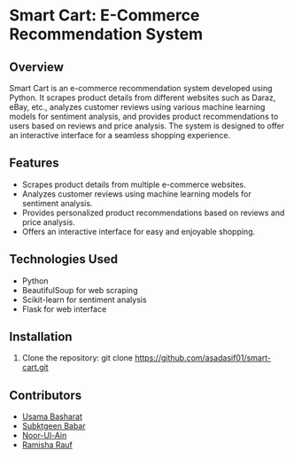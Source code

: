 # Smart Cart: E-Commerce Recommendation System

## Overview

Smart Cart is an e-commerce recommendation system developed using Python. It scrapes product details from different websites such as Daraz, eBay, etc., analyzes customer reviews using various machine learning models for sentiment analysis, and provides product recommendations to users based on reviews and price analysis. The system is designed to offer an interactive interface for a seamless shopping experience.

## Features

- Scrapes product details from multiple e-commerce websites.
- Analyzes customer reviews using machine learning models for sentiment analysis.
- Provides personalized product recommendations based on reviews and price analysis.
- Offers an interactive interface for easy and enjoyable shopping.

## Technologies Used

- Python
- BeautifulSoup for web scraping
- Scikit-learn for sentiment analysis
- Flask for web interface

## Installation

1. Clone the repository:
git clone https://github.com/asadasif01/smart-cart.git

## Contributors

- [Usama Basharat](https://github.com/usamabasharat123/)
- [Subktgeen Babar](https://github.com/byteCoder41)
- [Noor-Ul-Ain](https://github.com/Noor508)
- [Ramisha Rauf](https://github.com/ramisha-rauf)

